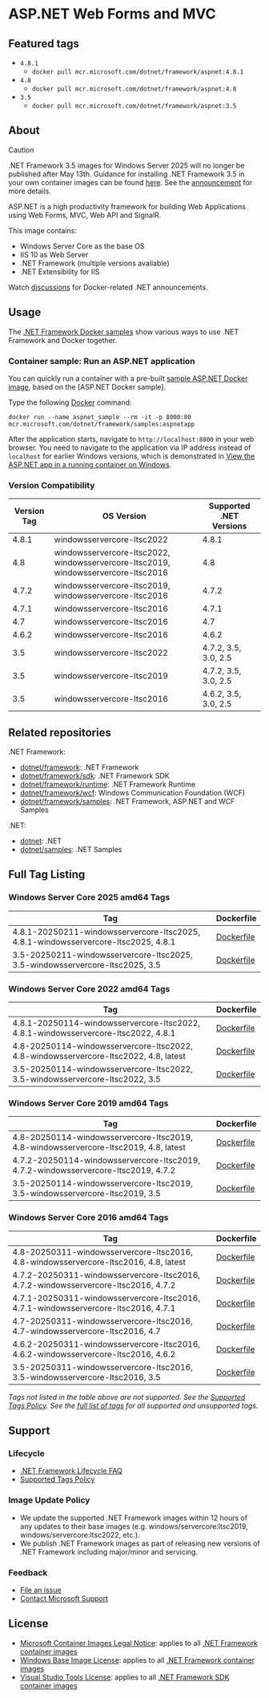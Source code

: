 # ASP.NET Web Forms and MVC

## Featured tags

* `4.8.1`
  * `docker pull mcr.microsoft.com/dotnet/framework/aspnet:4.8.1`
* `4.8`
  * `docker pull mcr.microsoft.com/dotnet/framework/aspnet:4.8`
* `3.5`
  * `docker pull mcr.microsoft.com/dotnet/framework/aspnet:3.5`

## About

> [!CAUTION]
> .NET Framework 3.5 images for Windows Server 2025 will no longer be published after May 13th.
> Guidance for installing .NET Framework 3.5 in your own container images can be found [here](https://github.com/microsoft/dotnet-framework-docker/blob/main/documentation/install-netfx3.md#windows-server-core-2022-and-later).
> See the [announcement](https://github.com/dotnet/announcements/issues/349) for more details.

ASP.NET is a high productivity framework for building Web Applications using Web Forms, MVC, Web API and SignalR.

This image contains:

* Windows Server Core as the base OS
* IIS 10 as Web Server
* .NET Framework (multiple versions available)
* .NET Extensibility for IIS

Watch [discussions](https://github.com/microsoft/dotnet-framework-docker/discussions/categories/announcements) for Docker-related .NET announcements.

## Usage

The [.NET Framework Docker samples](https://github.com/microsoft/dotnet-framework-docker/blob/main/samples/README.md) show various ways to use .NET Framework and Docker together.

### Container sample: Run an ASP.NET application

You can quickly run a container with a pre-built [sample ASP.NET Docker image](https://github.com/microsoft/dotnet-framework-docker/blob/main/README.samples.md), based on the [ASP.NET Docker sample].

Type the following [Docker](https://www.docker.com/products/docker) command:

```console
docker run --name aspnet_sample --rm -it -p 8000:80 mcr.microsoft.com/dotnet/framework/samples:aspnetapp
```

After the application starts, navigate to `http://localhost:8000` in your web browser. You need to navigate to the application via IP address instead of `localhost` for earlier Windows versions, which is demonstrated in [View the ASP.NET app in a running container on Windows](https://github.com/microsoft/dotnet-framework-docker/blob/main/samples/aspnetapp/README.md#view-the-aspnet-app-in-a-running-container-on-windows).

### Version Compatibility

Version Tag | OS Version | Supported .NET Versions
-- | -- | --
4.8.1 | windowsservercore-ltsc2022 | 4.8.1
4.8 | windowsservercore-ltsc2022, windowsservercore-ltsc2019, windowsservercore-ltsc2016 | 4.8
4.7.2 | windowsservercore-ltsc2019, windowsservercore-ltsc2016 | 4.7.2
4.7.1 | windowsservercore-ltsc2016 | 4.7.1
4.7 | windowsservercore-ltsc2016 | 4.7
4.6.2 | windowsservercore-ltsc2016 | 4.6.2
3.5 | windowsservercore-ltsc2022 | 4.7.2, 3.5, 3.0, 2.5
3.5 | windowsservercore-ltsc2019 | 4.7.2, 3.5, 3.0, 2.5
3.5 | windowsservercore-ltsc2016 | 4.6.2, 3.5, 3.0, 2.5

## Related repositories

.NET Framework:

* [dotnet/framework](https://github.com/microsoft/dotnet-framework-docker/blob/main/README.md): .NET Framework
* [dotnet/framework/sdk](https://github.com/microsoft/dotnet-framework-docker/blob/main/README.sdk.md): .NET Framework SDK
* [dotnet/framework/runtime](https://github.com/microsoft/dotnet-framework-docker/blob/main/README.runtime.md): .NET Framework Runtime
* [dotnet/framework/wcf](https://github.com/microsoft/dotnet-framework-docker/blob/main/README.wcf.md): Windows Communication Foundation (WCF)
* [dotnet/framework/samples](https://github.com/microsoft/dotnet-framework-docker/blob/main/README.samples.md): .NET Framework, ASP.NET and WCF Samples

.NET:

* [dotnet](https://github.com/dotnet/dotnet-docker/blob/main/README.md): .NET
* [dotnet/samples](https://github.com/dotnet/dotnet-docker/blob/main/README.samples.md): .NET Samples

## Full Tag Listing

### Windows Server Core 2025 amd64 Tags

Tag | Dockerfile
---------| ---------------
4.8.1-20250211-windowsservercore-ltsc2025, 4.8.1-windowsservercore-ltsc2025, 4.8.1 | [Dockerfile](src/aspnet/4.8.1/windowsservercore-ltsc2025/Dockerfile)
3.5-20250211-windowsservercore-ltsc2025, 3.5-windowsservercore-ltsc2025, 3.5 | [Dockerfile](src/aspnet/3.5/windowsservercore-ltsc2025/Dockerfile)

### Windows Server Core 2022 amd64 Tags

Tag | Dockerfile
---------| ---------------
4.8.1-20250114-windowsservercore-ltsc2022, 4.8.1-windowsservercore-ltsc2022, 4.8.1 | [Dockerfile](src/aspnet/4.8.1/windowsservercore-ltsc2022/Dockerfile)
4.8-20250114-windowsservercore-ltsc2022, 4.8-windowsservercore-ltsc2022, 4.8, latest | [Dockerfile](src/aspnet/4.8/windowsservercore-ltsc2022/Dockerfile)
3.5-20250114-windowsservercore-ltsc2022, 3.5-windowsservercore-ltsc2022, 3.5 | [Dockerfile](src/aspnet/3.5/windowsservercore-ltsc2022/Dockerfile)

### Windows Server Core 2019 amd64 Tags

Tag | Dockerfile
---------| ---------------
4.8-20250114-windowsservercore-ltsc2019, 4.8-windowsservercore-ltsc2019, 4.8, latest | [Dockerfile](src/aspnet/4.8/windowsservercore-ltsc2019/Dockerfile)
4.7.2-20250114-windowsservercore-ltsc2019, 4.7.2-windowsservercore-ltsc2019, 4.7.2 | [Dockerfile](src/aspnet/4.7.2/windowsservercore-ltsc2019/Dockerfile)
3.5-20250114-windowsservercore-ltsc2019, 3.5-windowsservercore-ltsc2019, 3.5 | [Dockerfile](src/aspnet/3.5/windowsservercore-ltsc2019/Dockerfile)

### Windows Server Core 2016 amd64 Tags

Tag | Dockerfile
---------| ---------------
4.8-20250311-windowsservercore-ltsc2016, 4.8-windowsservercore-ltsc2016, 4.8, latest | [Dockerfile](src/aspnet/4.8/windowsservercore-ltsc2016/Dockerfile)
4.7.2-20250311-windowsservercore-ltsc2016, 4.7.2-windowsservercore-ltsc2016, 4.7.2 | [Dockerfile](src/aspnet/4.7.2/windowsservercore-ltsc2016/Dockerfile)
4.7.1-20250311-windowsservercore-ltsc2016, 4.7.1-windowsservercore-ltsc2016, 4.7.1 | [Dockerfile](src/aspnet/4.7.1/windowsservercore-ltsc2016/Dockerfile)
4.7-20250311-windowsservercore-ltsc2016, 4.7-windowsservercore-ltsc2016, 4.7 | [Dockerfile](src/aspnet/4.7/windowsservercore-ltsc2016/Dockerfile)
4.6.2-20250311-windowsservercore-ltsc2016, 4.6.2-windowsservercore-ltsc2016, 4.6.2 | [Dockerfile](src/aspnet/4.6.2/windowsservercore-ltsc2016/Dockerfile)
3.5-20250311-windowsservercore-ltsc2016, 3.5-windowsservercore-ltsc2016, 3.5 | [Dockerfile](src/aspnet/3.5/windowsservercore-ltsc2016/Dockerfile)
<!--End of generated tags-->

*Tags not listed in the table above are not supported. See the [Supported Tags Policy](https://github.com/dotnet/dotnet-docker/blob/main/documentation/supported-tags.md).
See the [full list of tags](https://mcr.microsoft.com/v2/dotnet/framework/aspnet/tags/list) for all supported and unsupported tags.*

## Support

### Lifecycle

* [.NET Framework Lifecycle FAQ](https://support.microsoft.com/help/17455/lifecycle-faq-net-framework)
* [Supported Tags Policy](https://github.com/microsoft/dotnet-framework-docker/blob/main/documentation/supported-tags.md)

### Image Update Policy

* We update the supported .NET Framework images within 12 hours of any updates to their base images (e.g. windows/servercore:ltsc2019, windows/servercore:ltsc2022, etc.).
* We publish .NET Framework images as part of releasing new versions of .NET Framework including major/minor and servicing.

### Feedback

* [File an issue](https://github.com/microsoft/dotnet-framework-docker/issues/new/choose)
* [Contact Microsoft Support](https://support.microsoft.com/contactus/)

## License

* [Microsoft Container Images Legal Notice](https://aka.ms/mcr/osslegalnotice): applies to all [.NET Framework container images](https://github.com/microsoft/dotnet-framework-docker/blob/main/README.md)
* [Windows Base Image License](https://learn.microsoft.com/virtualization/windowscontainers/images-eula): applies to all [.NET Framework container images](https://github.com/microsoft/dotnet-framework-docker/blob/main/README.md)
* [Visual Studio Tools License](https://visualstudio.microsoft.com/license-terms/mlt031519/): applies to all [.NET Framework SDK container images](https://github.com/microsoft/dotnet-framework-docker/blob/main/README.sdk.md)

